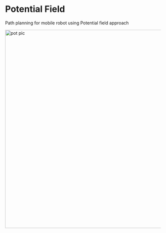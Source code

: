 # Potential Field
Path planning for mobile robot using Potential field approach

<img src="https://github.com/dhilanIM/Gifs/potential-field.gif" width="640" alt="pot pic">

